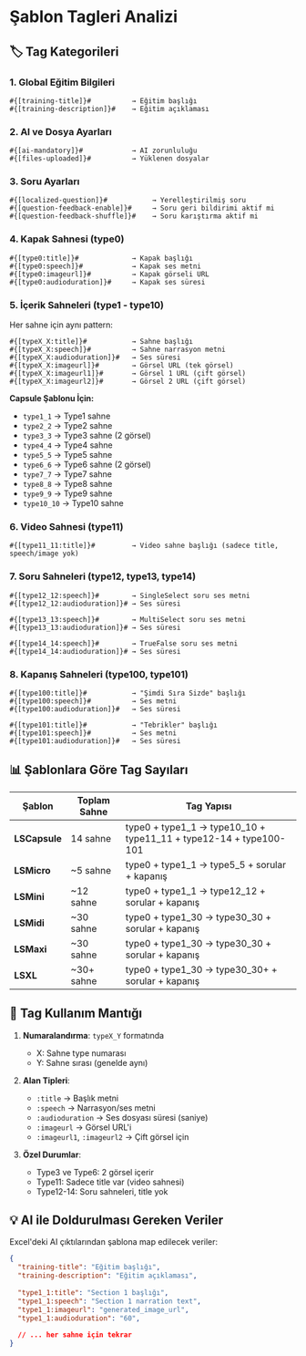 # Şablon Tagleri Analizi

## 🏷️ Tag Kategorileri

### 1. **Global Eğitim Bilgileri**
```
#{[training-title]}#          → Eğitim başlığı
#{[training-description]}#    → Eğitim açıklaması
```

### 2. **AI ve Dosya Ayarları**
```
#{[ai-mandatory]}#            → AI zorunluluğu
#{[files-uploaded]}#          → Yüklenen dosyalar
```

### 3. **Soru Ayarları**
```
#{[localized-question]}#           → Yerelleştirilmiş soru
#{[question-feedback-enable]}#     → Soru geri bildirimi aktif mi
#{[question-feedback-shuffle]}#    → Soru karıştırma aktif mi
```

### 4. **Kapak Sahnesi (type0)**
```
#{[type0:title]}#             → Kapak başlığı
#{[type0:speech]}#            → Kapak ses metni
#{[type0:imageurl]}#          → Kapak görseli URL
#{[type0:audioduration]}#     → Kapak ses süresi
```

### 5. **İçerik Sahneleri (type1 - type10)**

Her sahne için aynı pattern:
```
#{[typeX_X:title]}#           → Sahne başlığı
#{[typeX_X:speech]}#          → Sahne narrasyon metni
#{[typeX_X:audioduration]}#   → Ses süresi
#{[typeX_X:imageurl]}#        → Görsel URL (tek görsel)
#{[typeX_X:imageurl1]}#       → Görsel 1 URL (çift görsel)
#{[typeX_X:imageurl2]}#       → Görsel 2 URL (çift görsel)
```

**Capsule Şablonu İçin:**
- `type1_1` → Type1 sahne
- `type2_2` → Type2 sahne
- `type3_3` → Type3 sahne (2 görsel)
- `type4_4` → Type4 sahne
- `type5_5` → Type5 sahne
- `type6_6` → Type6 sahne (2 görsel)
- `type7_7` → Type7 sahne
- `type8_8` → Type8 sahne
- `type9_9` → Type9 sahne
- `type10_10` → Type10 sahne

### 6. **Video Sahnesi (type11)**
```
#{[type11_11:title]}#         → Video sahne başlığı (sadece title, speech/image yok)
```

### 7. **Soru Sahneleri (type12, type13, type14)**
```
#{[type12_12:speech]}#        → SingleSelect soru ses metni
#{[type12_12:audioduration]}# → Ses süresi

#{[type13_13:speech]}#        → MultiSelect soru ses metni
#{[type13_13:audioduration]}# → Ses süresi

#{[type14_14:speech]}#        → TrueFalse soru ses metni
#{[type14_14:audioduration]}# → Ses süresi
```

### 8. **Kapanış Sahneleri (type100, type101)**
```
#{[type100:title]}#           → "Şimdi Sıra Sizde" başlığı
#{[type100:speech]}#          → Ses metni
#{[type100:audioduration]}#   → Ses süresi

#{[type101:title]}#           → "Tebrikler" başlığı
#{[type101:speech]}#          → Ses metni
#{[type101:audioduration]}#   → Ses süresi
```

## 📊 Şablonlara Göre Tag Sayıları

| Şablon | Toplam Sahne | Tag Yapısı |
|--------|--------------|------------|
| **LSCapsule** | 14 sahne | type0 + type1_1 → type10_10 + type11_11 + type12-14 + type100-101 |
| **LSMicro** | ~5 sahne | type0 + type1_1 → type5_5 + sorular + kapanış |
| **LSMini** | ~12 sahne | type0 + type1_1 → type12_12 + sorular + kapanış |
| **LSMidi** | ~30 sahne | type0 + type1_30 → type30_30 + sorular + kapanış |
| **LSMaxi** | ~30 sahne | type0 + type1_30 → type30_30 + sorular + kapanış |
| **LSXL** | ~30+ sahne | type0 + type1_30 → type30_30+ + sorular + kapanış |

## 🎯 Tag Kullanım Mantığı

1. **Numaralandırma**: `typeX_Y` formatında
   - X: Sahne type numarası
   - Y: Sahne sırası (genelde aynı)

2. **Alan Tipleri**:
   - `:title` → Başlık metni
   - `:speech` → Narrasyon/ses metni
   - `:audioduration` → Ses dosyası süresi (saniye)
   - `:imageurl` → Görsel URL'i
   - `:imageurl1`, `:imageurl2` → Çift görsel için

3. **Özel Durumlar**:
   - Type3 ve Type6: 2 görsel içerir
   - Type11: Sadece title var (video sahnesi)
   - Type12-14: Soru sahneleri, title yok

## 💡 AI ile Doldurulması Gereken Veriler

Excel'deki AI çıktılarından şablona map edilecek veriler:

```json
{
  "training-title": "Eğitim başlığı",
  "training-description": "Eğitim açıklaması",
  
  "type1_1:title": "Section 1 başlığı",
  "type1_1:speech": "Section 1 narration text",
  "type1_1:imageurl": "generated_image_url",
  "type1_1:audioduration": "60",
  
  // ... her sahne için tekrar
}
```

